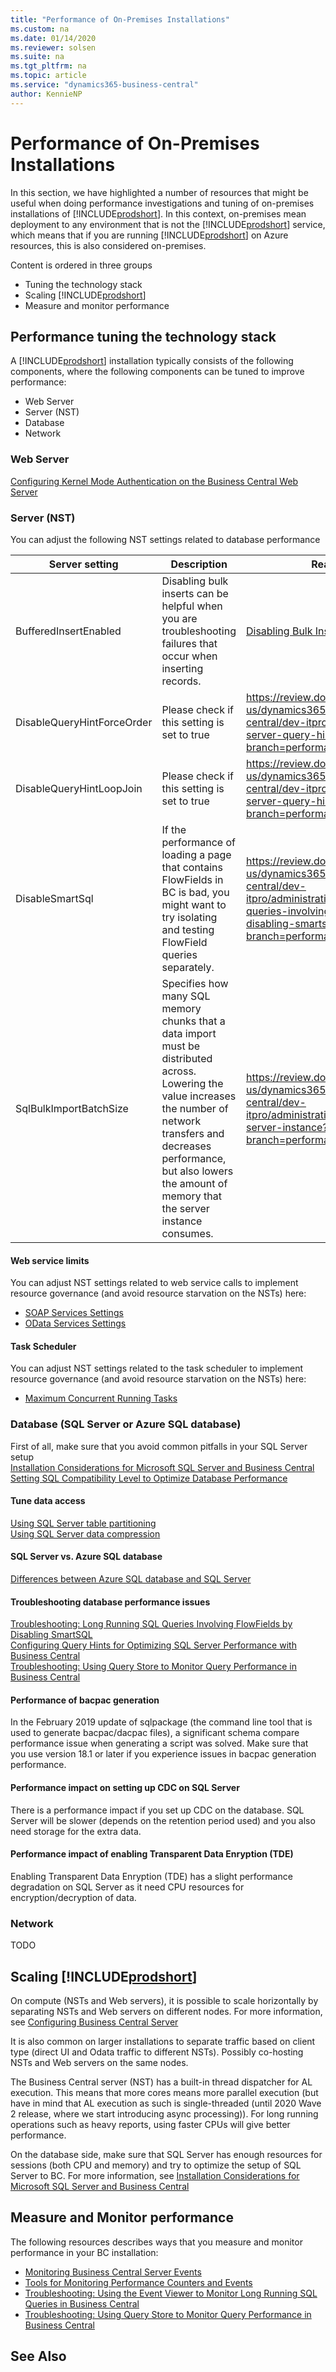 ```yaml
---
title: "Performance of On-Premises Installations"
ms.custom: na
ms.date: 01/14/2020
ms.reviewer: solsen
ms.suite: na
ms.tgt_pltfrm: na
ms.topic: article
ms.service: "dynamics365-business-central"
author: KennieNP
---
```


# Performance of On-Premises Installations
In this section, we have highlighted a number of resources that might be useful when doing performance investigations and tuning of on-premises installations of [!INCLUDE[prodshort](../developer/includes/prodshort.md)]. In this context, on-premises mean deployment to any environment that is not the [!INCLUDE[prodshort](../developer/includes/prodshort.md)] service, which means that if you are running [!INCLUDE[prodshort](../developer/includes/prodshort.md)] on Azure resources, this is also considered on-premises.

Content is ordered in three groups

- Tuning the technology stack
- Scaling [!INCLUDE[prodshort](../developer/includes/prodshort.md)]
- Measure and monitor performance

## Performance tuning the technology stack

A [!INCLUDE[prodshort](../developer/includes/prodshort.md)] installation typically consists of the following components, where the following components can be tuned to improve performance:

- Web Server
- Server (NST)
- Database
- Network

### Web Server 
[Configuring Kernel Mode Authentication on the Business Central Web Server](../deployment/configure-delegation-web-server.md#Kernel)

### Server (NST)
You can adjust the following NST settings related to database performance

| Server setting | Description    | Read more      |
| -------------- | -------------- | -------------- |
| BufferedInsertEnabled | Disabling bulk inserts can be helpful when you are troubleshooting failures that occur when inserting records. | [Disabling Bulk Inserts](../administration/optimize-sql-bulk-inserts.md) | 
| DisableQueryHintForceOrder | Please check if this setting is set to true  | https://review.docs.microsoft.com/en-us/dynamics365/business-central/dev-itpro/administration/sql-server-query-hints?branch=performance |
| DisableQueryHintLoopJoin | Please check if this setting is set to true | https://review.docs.microsoft.com/en-us/dynamics365/business-central/dev-itpro/administration/sql-server-query-hints?branch=performance |
| DisableSmartSql | If the performance of loading a page that contains FlowFields in BC is bad, you might want to try isolating and testing FlowField queries separately. | https://review.docs.microsoft.com/en-us/dynamics365/business-central/dev-itpro/administration/troubleshooting-queries-involving-flowfields-by-disabling-smartsql?branch=performance |
| SqlBulkImportBatchSize | Specifies how many SQL memory chunks that a data import must be distributed across. Lowering the value increases the number of network transfers and decreases performance, but also lowers the amount of memory that the server instance consumes.  |  https://review.docs.microsoft.com/en-us/dynamics365/business-central/dev-itpro/administration/configure-server-instance?branch=performance#Database |


#### Web service limits 
You can adjust NST settings related to web service calls to implement resource governance (and avoid resource starvation on the NSTs) here: 
- [SOAP Services Settings](../administration/configure-server-instance.md#SOAPServices)
- [OData Services Settings](../administration/configure-server-instance.md#ODataServices)

#### Task Scheduler
You can adjust NST settings related to the task scheduler to implement resource governance (and avoid resource starvation on the NSTs) here: 
- [Maximum Concurrent Running Tasks](../administration/configure-server-instance.md#Task)


### Database (SQL Server or Azure SQL database)
First of all, make sure that you avoid common pitfalls in your SQL Server setup  
[Installation Considerations for Microsoft SQL Server and Business Central](../deployment/installation-considerations-for-microsoft-sql-server.md)  
[Setting SQL Compatibility Level to Optimize Database Performance](../administration/optimize-sql-set-compatibility-level.md)


#### Tune data access  
[Using SQL Server table partitioning](../administration/optimize-sql-data-access.md#TablePartitioning)  
[Using SQL Server data compression](../administration/optimize-sql-data-access.md#Compression)  

#### SQL Server vs. Azure SQL database  
[Differences between Azure SQL database and SQL Server](../deployment/deploy-database-azure-sql-database.md#differences-between-azure-sql-database-and-sql-server)  

#### Troubleshooting database performance issues
[Troubleshooting: Long Running SQL Queries Involving FlowFields by Disabling SmartSQL](../administration/troubleshooting-queries-involving-flowfields-by-disabling-smartsql.md)  
[Configuring Query Hints for Optimizing SQL Server Performance with Business Central](../administration/sql-server-query-hints.md)  
[Troubleshooting: Using Query Store to Monitor Query Performance in Business Central](../administration/troubleshoot-query-performance-using-query-store.md)

#### Performance of bacpac generation
In the February 2019 update of sqlpackage (the command line tool that is used to generate bacpac/dacpac files), a significant schema compare performance issue when generating a script was solved. Make sure that you use version 18.1 or later if you experience issues in bacpac generation performance.

#### Performance impact on setting up CDC on SQL Server
There is a performance impact if you set up CDC on the database. SQL Server will be slower (depends on the retention period used) and you also need storage for the extra data.

#### Performance impact of enabling Transparent Data Enryption (TDE)
Enabling Transparent Data Enryption (TDE) has a slight performance degradation on SQL Server as it need CPU resources for encryption/decryption of data.

### Network
TODO


## Scaling [!INCLUDE[prodshort](../developer/includes/prodshort.md)]

On compute (NSTs and Web servers), it is possible to scale horizontally by separating NSTs and Web servers on different nodes. For more information, see [Configuring Business Central Server](../administration/configure-server-instance.md)

It is also common on larger installations to separate traffic based on client type (direct UI and Odata traffic to different NSTs). Possibly co-hosting NSTs and Web servers on the same nodes.

The Business Central server (NST) has a built-in thread dispatcher for AL execution. This means that more cores means more parallel execution (but have in mind that AL execution as such is single-threaded (until 2020 Wave 2 release, where we start introducing async processing)). For long running operations such as heavy reports, using faster CPUs will give better performance.

On the database side, make sure that SQL Server has enough resources for sessions (both CPU and memory) and try to optimize the setup of SQL Server to BC. For more information, see [Installation Considerations for Microsoft SQL Server and Business Central](../deployment/installation-considerations-for-microsoft-sql-server.md)

## Measure and Monitor performance
The following resources describes ways that you measure and monitor performance in your BC installation:
- [Monitoring Business Central Server Events](../administration/monitor-server-events.md)  
- [Tools for Monitoring Performance Counters and Events](../administration/tools-monitor-performance-counters-and-events.md)  
- [Troubleshooting: Using the Event Viewer to Monitor Long Running SQL Queries in Business Central](../administration/troubleshoot-long-running-queries-using-event-log.md)  
- [Troubleshooting: Using Query Store to Monitor Query Performance in Business Central](../administration/troubleshoot-query-performance-using-query-store.md)

## See Also
